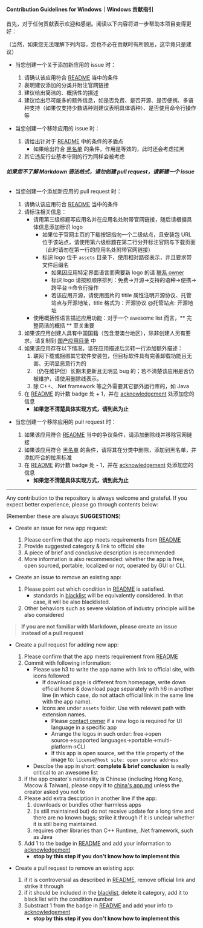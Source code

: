 #### Contribution Guidelines for Windows｜Windows 贡献指引

首先，对于任何贡献表示欢迎和感谢。阅读以下内容将进一步帮助本项目变得更好：

（当然，如果您无法理解下列内容，您也不必在贡献时有所顾忌，这毕竟只是建议）

* 当您创建一个关于添加新应用的 issue 时：
    1. 请确认该应用符合 [README](https://github.com/EMLVIRUS/Amazing-Windows-Apps/blob/master/README.md) 当中的条件
    2. 表明建议添加的分类并附注官网链接
    3. 建议给出简洁的、概括性的描述
    4. 建议给出尽可能多的额外信息，如是否免费、是否开源、是否便携、多语种支持（如果仅支持少数语种则建议表明具体语种）、是否使用命令行操作等

* 当您创建一个移除应用的 issue 时：
    1. 请给出针对于 [README](https://github.com/EMLVIRUS/Amazing-Windows-Apps/blob/master/README.md) 中的条件的矛盾点
        * 如果给出符合 [黑名单](https://github.com/EMLVIRUS/Amazing-Windows-Apps/blob/master/blacklist.md) 的条件，作用是等效的，此时还会考虑拉黑
     2. 其它违反行业基本守则的行为同样会被考虑
 
###### **如果您不了解 Markdown 语法格式，请勿创建 pull request，请新建一个 issue**

* 当您创建一个添加新应用的 pull request 时：
    1. 请确认该应用符合 [README](https://github.com/EMLVIRUS/Amazing-Windows-Apps/blob/master/README.md) 当中的条件
    2. 请标注相关信息：
        * 请用第三级标题写应用名并在应用名处附带官网链接，随后请根据具体信息添加标识 logo
            * 如果位于官网主页的下载按钮指向一个二级站点，且安装包 URL 位于该站点，请使用第六级标题在第二行分开标注官网与下载页面（此时请勿在第一行的应用名处附带官网链接）
            * 标识 logo 位于 `assets` 目录下，使用相对路径表示，并且要求带文件后缀名
                * 如果因应用特定界面语言而需要新 logo 的请 [联系 owner](https://t.me/EMLVIRUS)
                * 标识 logo 请按照顺序排列：免费→开源→支持的语种→便携→跨平台→命令行操作
                * 若该应用开源，请使用图片的 titile 属性注明开源协议、托管站点与开源地址，title 格式为：开源协议 @托管站点: 开源地址
       * 使用概括性语言描述应用功能：对于一个 awesome list 而言，** 完整简洁的概括 ** 至关重要
    3. 如果该应用创建人具有中国国籍（包含港澳台地区），除非创建人另有要求，请复制到 [国产应用目录](https://github.com/EMLVIRUS/Amazing-Windows-Apps/blob/master/china-apps.md) 中
    4. 如果该应用存在以下情况，请在应用描述后另转一行添加额外描述：
        1. 联网下载或捆绑其它软件安装包，但目标软件具有完善卸载功能且无害、无明显恶意行为的
        2. （仍在维护但）长期未更新且无明显 bug 的；若不清楚该应用是否仍被维护，请使用删除线表示。
        3. 除 C++、.Net framework 等之外需要其它额外运行库的，如 Java
    5. 在 [README](https://github.com/EMLVIRUS/Amazing-Windows-Apps/blob/master/README.md) 的计数 badge 处 + 1，并在 [acknowledgement](https://github.com/EMLVIRUS/Amazing-Windows-Apps/blob/master/acknowledgement.md) 处添加您的信息
        * **如果您不清楚具体实现方式，请到此为止**

* 当您创建一个移除应用的 pull request 时：
    1. 如果该应用符合 [README](https://github.com/EMLVIRUS/Amazing-Windows-Apps/blob/master/README.md) 当中的争议条件，请添加删除线并移除官网链接
    2. 如果该应用符合 [黑名单](https://github.com/EMLVIRUS/Amazing-Windows-Apps/blob/master/blacklist.md) 的条件，请将其在分类中删除，添加到黑名单，并添加符合的拉黑标准
    3. 在 [README](https://github.com/EMLVIRUS/Amazing-Windows-Apps/blob/master/README.md) 的计数 badge 处 - 1，并在 [acknowledgement](https://github.com/EMLVIRUS/Amazing-Windows-Apps/blob/master/acknowledgement.md) 处添加您的信息
        * **如果您不清楚具体实现方式，请到此为止**

---

Any contribution to the repository is always welcome and grateful. If you expect better experience, please go through contents below:

(Remember these are always **SUGGESTIONS**)

* Create an issue for new app request:
    1. Please confirm that the app meets requirements from [README](https://github.com/AmazingApps/Amazing-Windows-Apps/blob/master/README.md)
    2. Provide suggested category & link to official site
    3. A piece of brief and conclusive description is recommended
    4. More information is also recommended: whether the app is free, open sourced, portable, localized or not, operated by GUI or CLI.

* Create an issue to remove an existing app:
    1. Please point out which condition in [README](https://github.com/AmazingApps/Amazing-Windows-Apps/blob/master/README.md) is satisfied.
        * standards in [blacklist](https://github.com/AmazingApps/Amazing-Windows-Apps/blob/master/blacklist.md) will be equivalently considered. In that case, it will be also blacklisted.
    2. Other behaviors such as severe violation of industry principle will be also considered

>**If you are not familiar with Markdown, please create an issue instead of a pull request**

* Create a pull request for adding new app:
    1. Please confirm that the app meets requirement from [README](https://github.com/AmazingApps/Amazing-Windows-Apps/blob/master/README.md)
    2. Commit with following information:
        * Please use h3 to write the app name with link to official site, with icons followed
            * If download page is different from homepage, write down official home & download page separately with h6 in another line (in which case, do not attach official link in the same line with the app name).
            * Icons are under `assets` folder. Use with relevant path with extension names.
                * Please [contact owner](https://t.me/EMLVIRUS) if a new logo is required for UI language in a specific app
                * Arrange the logos in such order: free→open source→supported languages→portable→multi-platform→CLI
                * If this app is open source, set the title property of the image to: `license@host site: open source address`
        * Descibe the app in short: **complete & brief conclusion** is really critical to an awesome list
    3. if the app creator's nationality is Chinese (including Hong Kong, Macow & Taiwan), please copy it to [china's app.md](https://github.com/AmazingApps/Amazing-Windows-Apps/blob/master/china-apps.md) unless the creator asked you not to
    4. Please add extra desciption in another line if the app: 
        1. downloads or bundles other harmless apps
        2. (is still maintained but) do not receive update for a long time and there are no known bugs; strike it through if it is unclear whether it is still being maintained.
        3. requires other libraries than C++ Runtime, .Net framework, such as Java
    5. Add 1 to the badge in [README](https://github.com/AmazingApps/Amazing-Windows-Apps/blob/master/README.md) and add your information to [acknowledgement](https://github.com/AmazingApps/Amazing-Windows-Apps/blob/master/acknowledgement.md)
        * **stop by this step if you don't know how to implement this**

* Create a pull request to remove an existing app:
    1. if it is controversial as described in [README](https://github.com/AmazingApps/Amazing-Windows-Apps/blob/master/README.md), remove official link and strike it through
    2. if it should be included in the [blacklist](https://github.com/AmazingApps/Amazing-Windows-Apps/blob/master/blacklist.md), delete it category, add it to black list with the condition number
    3. Substract 1 from the badge in [README](https://github.com/AmazingApps/Amazing-Windows-Apps/blob/master/README.md) and add your info to [acknowledgement](https://github.com/AmazingApps/Amazing-Windows-Apps/blob/master/acknowledgement.md)
        * **stop by this step if you don't know how to implement this**

